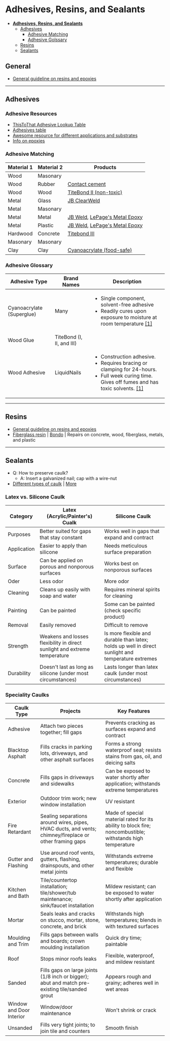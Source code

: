 # Adhesives, Resins, and Sealants

* [**Adhesives, Resins, and Sealants**](#adhesives-resins-and-sealants)
  * [Adhesives](#adhesives)
    * [Adhesive Matching](#adhesive-matching)
    * [Adhesive Golssary](#adhesive-glossary)
  * [Resins](#resins)
  * [Sealants](#sealants)

## General
* [General guideline on resins and epoxies](http://www.cca.edu/sites/default/files/pdf/08/resin-guidelines.pdf)

___
## Adhesives

### Adhesive Resources
* [ThisToThat Adhesive Lookup Table](http://www.thistothat.com/)
* [Adhesives table](http://www.mr-dt.com/materials/adhesives.htm)
* [Awesome resource for different applications and substrates](http://www.masterbond.com/applications)
* [Info on epoxies](http://diy.stackexchange.com/questions/24862/are-all-epoxy-created-equal)

### Adhesive Matching

Material 1 | Material 2 | Products
-----------|------------|---------
Wood | Masonary |
Wood | Rubber | [Contact cement][1.1.1]
Wood | Wood | [TiteBond II (non-toxic)][1.4.1]
Metal | Glass | [JB ClearWeld][1.2.1]
Metal | Masonary |
Metal | Metal | [JB Weld][1.5.1], [LePage's Metal Epoxy][1.5.2]
Metal | Plastic | [JB Weld][1.5.1], [LePage's Metal Epoxy][1.5.2]
Hardwood | Concrete | [Titebond III][1.6.1]
Masonary | Masonary |
Clay | Clay | [Cyanoacrylate (food-safe)][1.3.1]


[1.1.1]: http://diy.stackexchange.com/questions/11441/adhesive-for-gluing-rubber-to-wood "Contact cement"
[1.2.1]: http://diy.stackexchange.com/questions/28745/what-type-of-adhesive-do-i-use-to-bond-metal-glass "JB ClearWeld"
[1.3.1]: http://diy.stackexchange.com/questions/12320/how-can-i-repair-a-shattered-clay-pot-lid "Cyanoacrylate (food-safe)"
[1.4.1]: http://diy.stackexchange.com/questions/972/non-toxic-wood-glue "TiteBond II (non-toxic)"
[1.5.1]: http://diy.stackexchange.com/questions/2231/what-is-a-strong-glue-for-bonding-metal "JB Weld"
[1.5.2]: http://diy.stackexchange.com/questions/2231/what-is-a-strong-glue-for-bonding-metal "LePage's Metal Epoxy"
[1.6.1]: http://diy.stackexchange.com/questions/9137/what-type-of-glue-should-i-use-to-repair-my-hardwood-floor "Titebond III"

### Adhesive Glossary  

Adhesive Type | Brand Names | Description
--------------|------------------------|------------
Cyanoacrylate (Superglue) | Many | <ul><li>Single component, solvent-free adhesive</li><li>Readily cures upon exposure to moisture at room temperature [[1]][cy.1]</li></ul>
Wood Glue | TiteBond (I, II, and III) |
Wood Adhesive | LiquidNails | <ul><li>Construction adhesive.</li><li>Requires bracing or clamping for 24-hours.</li><li>Full week curing time.</li>Gives off fumes and has toxic solvents. [[1]][woad.1]</li></ul>

[cy.1]: http://www.masterbond.com/products/cyanoacrylate-adhesive-systems "1"
[woad.1]: http://homeguides.sfgate.com/wood-glue-vs-liquid-nails-86846.html

___
## Resins
* [General guideline on resins and epoxies](http://www.cca.edu/sites/default/files/pdf/08/resin-guidelines.pdf)
* [Fiberglass resin]() | [Bondo](http://bondo.com/tips#fzypgDIRToTbGRwa.97) | Repairs on concrete, wood, fiberglass, metals, and plastic

___
## Sealants
* Q: How to preserve caulk?
  * A: Insert a galvanized nail; cap with a wire-nut
* [Different types of caulk](http://www.lowes.com/projects/paint-stain-and-wallpaper/caulk-buying-guide/project) | [More](http://www.thisoldhouse.com/toh/article/0,,203227-2,00.html)

### Latex vs. Silicone Caulk

Category | Latex (Acrylic/Painter's) Cualk | Silicone Caulk
---------|---------------------------------|---------------
Purposes | Better suited for gaps that stay constant | Works well in gaps that expand and contract
Application | Easier to apply than silicone | Needs meticulous surface preparation
Surface | Can be applied on porous and nonporous surfaces | Works best on nonporous surfaces
Oder | Less odor | More odor
Cleaning | Cleans up easily with soap and water | Requires mineral spirits for cleaning
Painting | Can be painted | Some can be painted (check specific product)
Removal | Easily removed | Difficult to remove
Strength | Weakens and losses flexibility in direct sunlight and extreme temperature | Is more flexible and durable than latex; holds up well in direct sunlight and temperature extremes
Durability | Doesn't last as long as silicone (under most circumstances) | Lasts longer than latex caulk (under most circumstances)

### Speciality Caulks

Caulk Type | Projects | Key Features
-----------|----------|-------------
Adhesive | Attach two pieces together; fill gaps | Prevents cracking as surfaces expand and contract
Blacktop Asphalt | Fills cracks in parking lots, driveways, and other asphalt surfaces | Forms a strong waterproof seal; resists stains from gas, oil, and deicing salts
Concrete | Fills gaps in driveways and sidewalks | Can be exposed to water shortly after application; withstands extreme temperatures
Exterior | Outdoor trim work; new window installation | UV resistant
Fire Retardant | Sealing separations around wires, pipes, HVAC ducts, and vents; chimney/fireplace or other framing gaps | Made of special material rated for its ability to block fire; noncombustible; withstands high temperature
Gutter and Flashing | Use around roof vents, gutters, flashing, drainspouts, and other metal joints | Withstands extreme temperatures; durable and flexible
Kitchen and Bath | Tile/countertop installation; tile/shower/tub maintenance; sink/faucet installation | Mildew resistant; can be exposed to water shortly after application
Mortar | Seals leaks and cracks on stucco, mortar, stone, concrete, and brick | Withstands high temperatures; blends in with textured surfaces
Moulding and Trim | Fills gaps between walls and boards; crown moulding installation | Quick dry time; paintable
Roof | Stops minor roofs leaks | Flexible, waterproof, and mildew resistant
Sanded | Fills gaps on large joints (1/8 inch or bigger); abut and match pre-existing tile/sanded grout | Appears rough and grainy; adheres well in wet areas
Window and Door Interior | Window/door maintenance | Won't shrink or crack
Unsanded | Fills very tight joints; to join tile and counters | Smooth finish
